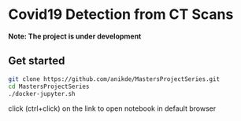 # Covid19 Detection from CT Scans
**Note: The project is under development**
## Get started
```bash
git clone https://github.com/anikde/MastersProjectSeries.git
cd MastersProjectSeries
./docker-jupyter.sh
```
click (ctrl+click) on the link to open notebook in default browser
